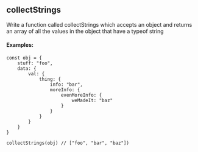 <h2>collectStrings</h2>
<p>Write a function called collectStrings which accepts an object and returns an array of all the values in the object that have a typeof string</p>

<h4>Examples:</h4>

```
const obj = {
    stuff: "foo",
    data: {
        val: {
            thing: {
                info: "bar",
                moreInfo: {
                    evenMoreInfo: {
                        weMadeIt: "baz"
                    }
                }
            }
        }
    }
}

collectStrings(obj) // ["foo", "bar", "baz"])
```
